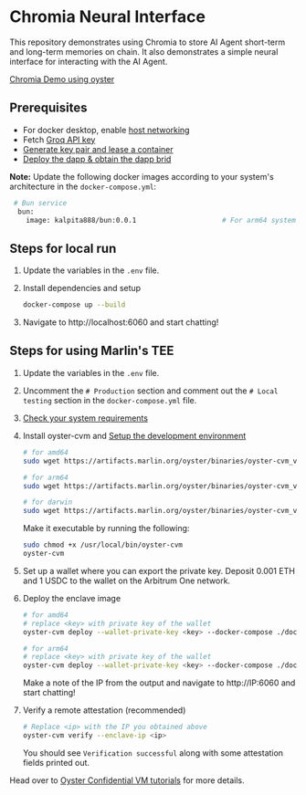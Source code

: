 # Chromia Neural Interface

This repository demonstrates using Chromia to store AI Agent short-term and long-term memories on chain. It also demonstrates a simple neural interface for interacting with the AI Agent.

[Chromia Demo using oyster](https://www.youtube.com/watch?v=YfWzTeK1LaY)


## Prerequisites
- For docker desktop, enable [host networking](https://docs.docker.com/engine/network/drivers/host/#docker-desktop)
- Fetch [Groq API key](https://console.groq.com/keys)
- [Generate key pair and lease a container](https://docs.chromia.com/intro/getting-started/testnet/getting-started#step-1-obtain-a-container-for-your-dapp)
- [Deploy the dapp & obtain the dapp brid](https://docs.chromia.com/intro/getting-started/testnet/getting-started#step-2-deploy-your-dapp)

**Note:** Update the following docker images according to your system's architecture in the `docker-compose.yml`:
  ```sh
   # Bun service
    bun:
      image: kalpita888/bun:0.0.1                     # For arm64 system use kalpita888/bun_arm64:0.0.1 and for amd64 system use kalpita888/bun:0.0.1
  ```
  
## Steps for local run
1. Update the variables in the `.env` file.

2. Install dependencies and setup
   ```sh
   docker-compose up --build
   ```

3. Navigate to http://localhost:6060 and start chatting!

## Steps for using Marlin's TEE
1. Update the variables in the `.env` file.

2. Uncomment the `# Production` section and comment out the `# Local testing` section in the `docker-compose.yml` file.

3. [Check your system requirements](https://docs.marlin.org/oyster/build-cvm/tutorials/)

4. Install oyster-cvm and [Setup the development environment](https://docs.marlin.org/oyster/build-cvm/tutorials/setup#run-the-doctor-command)
   ```sh 
   # for amd64
   sudo wget https://artifacts.marlin.org/oyster/binaries/oyster-cvm_v2.0.0_linux_amd64 -O /usr/local/bin/oyster-cvm

   # for arm64
   sudo wget https://artifacts.marlin.org/oyster/binaries/oyster-cvm_v2.0.0_linux_arm64 -O /usr/local/bin/oyster-cvm

   # for darwin
   sudo wget https://artifacts.marlin.org/oyster/binaries/oyster-cvm_v2.0.0_darwin_arm64 -O /usr/local/bin/oyster-cvm
   ```
   Make it executable by running the following:
   ```sh
   sudo chmod +x /usr/local/bin/oyster-cvm
   oyster-cvm
   ```

5. Set up a wallet where you can export the private key. Deposit 0.001 ETH and 1 USDC to the wallet on the Arbitrum One network.

6. Deploy the enclave image 
   ```sh
   # for amd64
   # replace <key> with private key of the wallet
   oyster-cvm deploy --wallet-private-key <key> --docker-compose ./docker-compose.yml --instance-type c6a.2xlarge --region ap-south-1 --operator 0xe10Fa12f580e660Ecd593Ea4119ceBC90509D642 --duration-in-minutes 20 --pcr-preset base/blue/v1.0.0/amd64 --init-params 'bun/.env:1:1:file:./.env'

   # for arm64
   # replace <key> with private key of the wallet
   oyster-cvm deploy --wallet-private-key <key> --docker-compose ./docker-compose.yml --instance-type c6g.2xlarge --region ap-south-1 --operator 0xe10Fa12f580e660Ecd593Ea4119ceBC90509D642 --duration-in-minutes 20 --pcr-preset base/blue/v1.0.0/arm64 --init-params 'bun/.env:1:1:file:./.env'
   ```
   Make a note of the IP from the output and navigate to http://IP:6060 and start chatting!

7. Verify a remote attestation (recommended)
   ```sh
   # Replace <ip> with the IP you obtained above
   oyster-cvm verify --enclave-ip <ip> 
   ```
   You should see `Verification successful` along with some attestation fields printed out.

Head over to [Oyster Confidential VM tutorials](https://docs.marlin.org/oyster/build-cvm/tutorials/) for more details.
